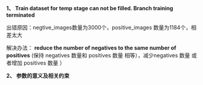 **1、 Train dataset for temp stage can not be filled. Branch training terminated**

出错原因：negtive_images数量为3000个，positive_images 数量为1184个，相差太大

解决办法： **reduce the number of negatives to the same number of positives**  (保持 negatives 数量和 positives 数量                      相等），减少negatives 数量 或者增加 positives 数量 ）
           
           
**2、 参数的意义及相关约束**
